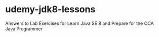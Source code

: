 # udemy-jdk8-lessons
Answers to Lab Exercises for Learn Java SE 8 and Prepare for the OCA Java Programmer
